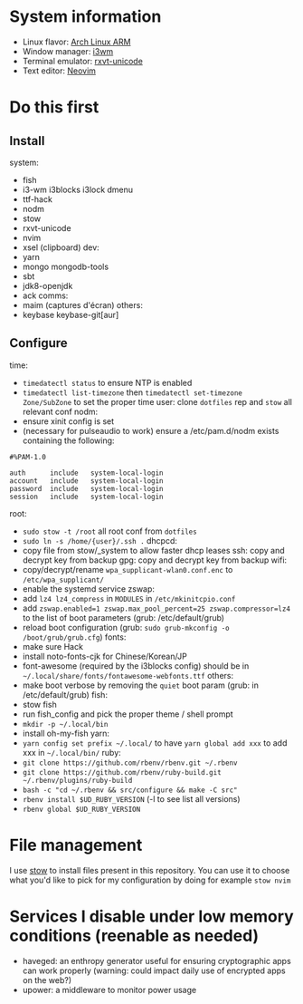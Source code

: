 System information
==================

- Linux flavor: [Arch Linux ARM](https://archlinuxarm.org/)
- Window manager: [i3wm](https://github.com/i3/i3)
- Terminal emulator: [rxvt-unicode](https://archlinuxarm.org/)
- Text editor: [Neovim](https://github.com/neovim/neovim)

Do this first
================

Install
-------
system:
- fish
- i3-wm i3blocks i3lock dmenu
- ttf-hack
- nodm
- stow
- rxvt-unicode
- nvim
- xsel (clipboard)
dev:
- yarn
- mongo mongodb-tools
- sbt
- jdk8-openjdk
- ack
comms:
- maim (captures d'écran)
others:
- keybase keybase-git[aur]

Configure
---------
time:
- `timedatectl status` to ensure NTP is enabled
- `timedatectl list-timezone` then `timedatectl set-timezone Zone/SubZone` to set the proper time
user: clone `dotfiles` rep and `stow` all relevant conf
nodm:
- ensure xinit config is set
- (necessary for pulseaudio to work) ensure a /etc/pam.d/nodm exists containing the following:
```
#%PAM-1.0

auth      include   system-local-login
account   include   system-local-login
password  include   system-local-login
session   include   system-local-login
```
root:
- `sudo stow -t /root` all root conf from `dotfiles`
- `sudo ln -s /home/{user}/.ssh .`
dhcpcd:
- copy file from stow/_system to allow faster dhcp leases
ssh: copy and decrypt key from backup
gpg: copy and decrypt key from backup
wifi:
- copy/decrypt/rename `wpa_supplicant-wlan0.conf.enc` to `/etc/wpa_supplicant/`
- enable the systemd service
zswap:
- add `lz4 lz4_compress` in `MODULES` in `/etc/mkinitcpio.conf`
- add `zswap.enabled=1 zswap.max_pool_percent=25 zswap.compressor=lz4` to the list of boot parameters (grub: /etc/default/grub)
- reload boot configuration (grub: `sudo grub-mkconfig -o /boot/grub/grub.cfg`)
fonts:
- make sure Hack
- install noto-fonts-cjk for Chinese/Korean/JP
- font-awesome (required by the i3blocks config) should be in `~/.local/share/fonts/fontawesome-webfonts.ttf`
others:
- make boot verbose by removing the `quiet` boot param (grub: in /etc/default/grub)
fish:
- stow fish
- run fish_config and pick the proper theme / shell prompt
- `mkdir -p ~/.local/bin`
- install oh-my-fish
yarn:
- `yarn config set prefix ~/.local/` to have `yarn global add xxx` to add xxx in `~/.local/bin/`
ruby:
- `git clone https://github.com/rbenv/rbenv.git ~/.rbenv`
- `git clone https://github.com/rbenv/ruby-build.git ~/.rbenv/plugins/ruby-build`
- `bash -c "cd ~/.rbenv && src/configure && make -C src"`
- `rbenv install $UD_RUBY_VERSION` (-l to see list all versions)
- `rbenv global $UD_RUBY_VERSION`


File management
===============

I use [stow](http://www.gnu.org/software/stow/) to install files present in this repository. You can use it to choose what you'd like to pick for my configuration by doing for example `stow nvim`


Services I disable under low memory conditions (reenable as needed)
==============================================
- haveged: an enthropy generator useful for ensuring cryptographic apps can work properly (warning: could impact daily use of encrypted apps on the web?)
- upower: a middleware to monitor power usage
